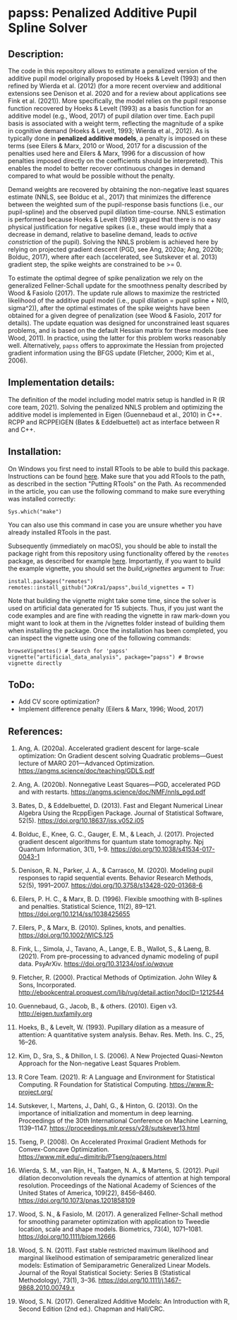 # papss: Penalized Additive Pupil Spline Solver

## Description:
The code in this repository allows to estimate a penalized version of the additive pupil model originally proposed by Hoeks & Levelt (1993) and then refined by Wierda et al. (2012) (for a more recent overview and additional extensions see Denison et al. 2020 and for a review about applications see Fink et al. (2021)). More specifically, the model relies on the pupil response function recovered by Hoeks & Levelt (1993) as a basis function for an additive model (e.g., Wood, 2017) of pupil dilation over time. Each pupil basis is associated with a weight term, reflecting the magnitude of a spike in cognitive demand (Hoeks & Levelt, 1993; Wierda et al., 2012). As is typically done in **penalized additive models**, a penalty is imposed on these terms (see Eilers & Marx, 2010 or Wood, 2017 for a discussion of the penalties used here and Eilers & Marx, 1996 for a discussion of how penalties imposed directly on the coefficients should be interpreted). This enables the model to better recover continuous changes in demand compared to what would be possible without the penalty.

Demand weights are recovered by obtaining the non-negative least squares estimate (NNLS, see Bolduc et al., 2017) that minimizes the difference between the weighted sum of the pupil-response basis functions (i.e., our pupil-spline) and the observed pupil dilation time-course. NNLS estimation is performed because Hoeks & Levelt (1993) argued that there is no easy physical justification for negative spikes (i.e., these would imply that a decrease in demand, relative to baseline demand, leads to *active constriction* of the pupil). Solving the NNLS problem is achieved here by relying on projected gradient descent (PGD, see Ang, 2020a; Ang, 2020b; Bolduc, 2017), where after each (accelerated, see Sutskever et al. 2013) gradient step, the spike weights are constrained to be >= 0.

To estimate the optimal degree of spike penalization we rely on the generalized Fellner-Schall update for the smoothness penalty described by Wood & Fasiolo (2017). The update rule allows to maximize the restricted likelihood of the additive pupil model (i.e., pupil dilation = pupil spline + N(0, sigma^2)), after the optimal estimates of the spike weights have been obtained for a given degree of penalization (see Wood & Fasiolo, 2017 for details). The update equation was designed for unconstrained least squares problems, and is based on the default Hessian matrix for these models (see Wood, 2011). In practice, using the latter for this problem works reasonably well. Alternatively, ``papss`` offers to approximate the Hessian from projected gradient information using the BFGS update (Fletcher, 2000; Kim et al., 2006).

## Implementation details:
The definition of the model including model matrix setup is handled in R (R core team, 2021). Solving the penalized NNLS problem and optimizing the additive model is implemented in Eigen (Guennebaud et al., 2010) in C++. RCPP and RCPPEIGEN  (Bates & Eddelbuettel) act as interface between R and C++. 

## Installation:
On Windows you first need to install RTools to be able to build this package. Instructions can be found [here](https://cran.r-project.org/bin/windows/Rtools/rtools40.html). Make sure that you add RTools to the path, as described in the section "Putting RTools" on the Path. As recommended in the article, you can use the following command to make sure everything was installed correctly:

```
Sys.which("make")
```

You can also use this command in case you are unsure whether you have already installed RTools in the past.


Subsequently (immediately on macOS), you should be able to install the package right from this repository using functionality offered by the ``remotes`` package, as described for example [here](https://cran.r-project.org/web/packages/remotes/readme/README.html). Importantly, if you want to build the example vignette, you should set the *build_vignettes* argument to *True*:

```
install.packages("remotes")
remotes::install_github("JoKra1/papss",build_vignettes = T)
```

Note that building the vignette might take some time, since the solver is used on artificial data generated
for 15 subjects. Thus, if you just want the code examples and are fine with reading the vignette in raw mark-down you might want to look at them in the /vignettes folder instead of building them when installing the package. Once the installation has been completed, you can inspect the vignette using one of the following commands:

```
browseVignettes() # Search for 'papss'
vignette("artificial_data_analysis", package="papss") # Browse vignette directly
```

## ToDo:
- Add CV score optimization?
- Implement difference penalty (Eilers & Marx, 1996; Wood, 2017)

## References:

1. Ang, A. (2020a). Accelerated gradient descent for large-scale optimization: On Gradient descent solving Quadratic problems—Guest lecture of MARO 201—Advanced Optimization. https://angms.science/doc/teaching/GDLS.pdf

2. Ang, A. (2020b). Nonnegative Least Squares—PGD, accelerated PGD and with restarts. https://angms.science/doc/NMF/nnls_pgd.pdf

3. Bates, D., & Eddelbuettel, D. (2013). Fast and Elegant Numerical Linear Algebra Using the RcppEigen Package. Journal of Statistical Software, 52(5). https://doi.org/10.18637/jss.v052.i05

4. Bolduc, E., Knee, G. C., Gauger, E. M., & Leach, J. (2017). Projected gradient descent algorithms for quantum state tomography. Npj Quantum Information, 3(1), 1–9. https://doi.org/10.1038/s41534-017-0043-1

5. Denison, R. N., Parker, J. A., & Carrasco, M. (2020). Modeling pupil responses to rapid sequential events. Behavior Research Methods, 52(5), 1991–2007. https://doi.org/10.3758/s13428-020-01368-6

6. Eilers, P. H. C., & Marx, B. D. (1996). Flexible smoothing with B-splines and penalties. Statistical Science, 11(2), 89–121. https://doi.org/10.1214/ss/1038425655

7. Eilers, P., & Marx, B. (2010). Splines, knots, and penalties. https://doi.org/10.1002/WICS.125

8. Fink, L., Simola, J., Tavano, A., Lange, E. B., Wallot, S., & Laeng, B. (2021). From pre-processing to advanced dynamic modeling of pupil data. PsyArXiv. https://doi.org/10.31234/osf.io/wqvue

9. Fletcher, R. (2000). Practical Methods of Optimization. John Wiley & Sons, Incorporated. http://ebookcentral.proquest.com/lib/rug/detail.action?docID=1212544

10. Guennebaud, G., Jacob, B., & others. (2010). Eigen v3. http://eigen.tuxfamily.org

11. Hoeks, B., & Levelt, W. (1993). Pupillary dilation as a measure of attention: A quantitative system analysis. Behav. Res. Meth. Ins. C., 25, 16–26.

12. Kim, D., Sra, S., & Dhillon, I. S. (2006). A New Projected Quasi-Newton Approach for the Non-negative Least Squares Problem.

13. R Core Team. (2021). R: A Language and Environment for Statistical Computing. R Foundation for Statistical Computing. https://www.R-project.org/

14. Sutskever, I., Martens, J., Dahl, G., & Hinton, G. (2013). On the importance of initialization and momentum in deep learning. Proceedings of the 30th International Conference on Machine Learning, 1139–1147. https://proceedings.mlr.press/v28/sutskever13.html

15. Tseng, P. (2008). On Accelerated Proximal Gradient Methods for Convex-Concave Optimization. https://www.mit.edu/~dimitrib/PTseng/papers.html

16. Wierda, S. M., van Rijn, H., Taatgen, N. A., & Martens, S. (2012). Pupil dilation deconvolution reveals the dynamics of attention at high temporal resolution. Proceedings of the National Academy of Sciences of the United States of America, 109(22), 8456–8460. https://doi.org/10.1073/pnas.1201858109

17. Wood, S. N., & Fasiolo, M. (2017). A generalized Fellner-Schall method for smoothing parameter optimization with application to Tweedie location, scale and shape models. Biometrics, 73(4), 1071–1081. https://doi.org/10.1111/biom.12666

18. Wood, S. N. (2011). Fast stable restricted maximum likelihood and marginal likelihood estimation of semiparametric generalized linear models: Estimation of Semiparametric Generalized Linear Models. Journal of the Royal Statistical Society: Series B (Statistical Methodology), 73(1), 3–36. https://doi.org/10.1111/j.1467-9868.2010.00749.x

19. Wood, S. N. (2017). Generalized Additive Models: An Introduction with R, Second Edition (2nd ed.). Chapman and Hall/CRC.
